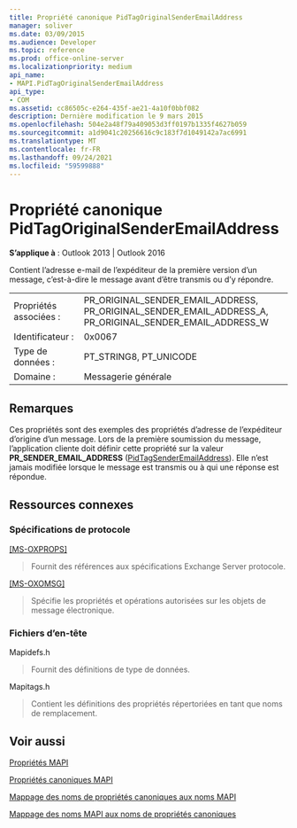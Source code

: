 ```yaml
---
title: Propriété canonique PidTagOriginalSenderEmailAddress
manager: soliver
ms.date: 03/09/2015
ms.audience: Developer
ms.topic: reference
ms.prod: office-online-server
ms.localizationpriority: medium
api_name:
- MAPI.PidTagOriginalSenderEmailAddress
api_type:
- COM
ms.assetid: cc86505c-e264-435f-ae21-4a10f0bbf082
description: Dernière modification le 9 mars 2015
ms.openlocfilehash: 504e2a48f79a409053d3ff0197b1335f4627b059
ms.sourcegitcommit: a1d9041c20256616c9c183f7d1049142a7ac6991
ms.translationtype: MT
ms.contentlocale: fr-FR
ms.lasthandoff: 09/24/2021
ms.locfileid: "59599888"
---
```

# <a name="pidtagoriginalsenderemailaddress-canonical-property"></a>Propriété canonique PidTagOriginalSenderEmailAddress

  
  
**S’applique à** : Outlook 2013 | Outlook 2016 
  
Contient l’adresse e-mail de l’expéditeur de la première version d’un message, c’est-à-dire le message avant d’être transmis ou d’y répondre.
  
|||
|:-----|:-----|
|Propriétés associées :  <br/> |PR_ORIGINAL_SENDER_EMAIL_ADDRESS, PR_ORIGINAL_SENDER_EMAIL_ADDRESS_A, PR_ORIGINAL_SENDER_EMAIL_ADDRESS_W  <br/> |
|Identificateur :  <br/> |0x0067  <br/> |
|Type de données :  <br/> |PT_STRING8, PT_UNICODE  <br/> |
|Domaine :  <br/> |Messagerie générale  <br/> |
   
## <a name="remarks"></a>Remarques

Ces propriétés sont des exemples des propriétés d’adresse de l’expéditeur d’origine d’un message. Lors de la première soumission du message, l’application cliente doit définir cette propriété sur la valeur **PR_SENDER_EMAIL_ADDRESS** ([PidTagSenderEmailAddress](pidtagsenderemailaddress-canonical-property.md)). Elle n’est jamais modifiée lorsque le message est transmis ou à qui une réponse est répondue.
  
## <a name="related-resources"></a>Ressources connexes

### <a name="protocol-specifications"></a>Spécifications de protocole

[[MS-OXPROPS]](https://msdn.microsoft.com/library/f6ab1613-aefe-447d-a49c-18217230b148%28Office.15%29.aspx)
  
> Fournit des références aux spécifications Exchange Server protocole.
    
[[MS-OXOMSG]](https://msdn.microsoft.com/library/daa9120f-f325-4afb-a738-28f91049ab3c%28Office.15%29.aspx)
  
> Spécifie les propriétés et opérations autorisées sur les objets de message électronique.
    
### <a name="header-files"></a>Fichiers d’en-tête

Mapidefs.h
  
> Fournit des définitions de type de données.
    
Mapitags.h
  
> Contient les définitions des propriétés répertoriées en tant que noms de remplacement.
    
## <a name="see-also"></a>Voir aussi



[Propriétés MAPI](mapi-properties.md)
  
[Propriétés canoniques MAPI](mapi-canonical-properties.md)
  
[Mappage des noms de propriétés canoniques aux noms MAPI](mapping-canonical-property-names-to-mapi-names.md)
  
[Mappage des noms MAPI aux noms de propriétés canoniques](mapping-mapi-names-to-canonical-property-names.md)

